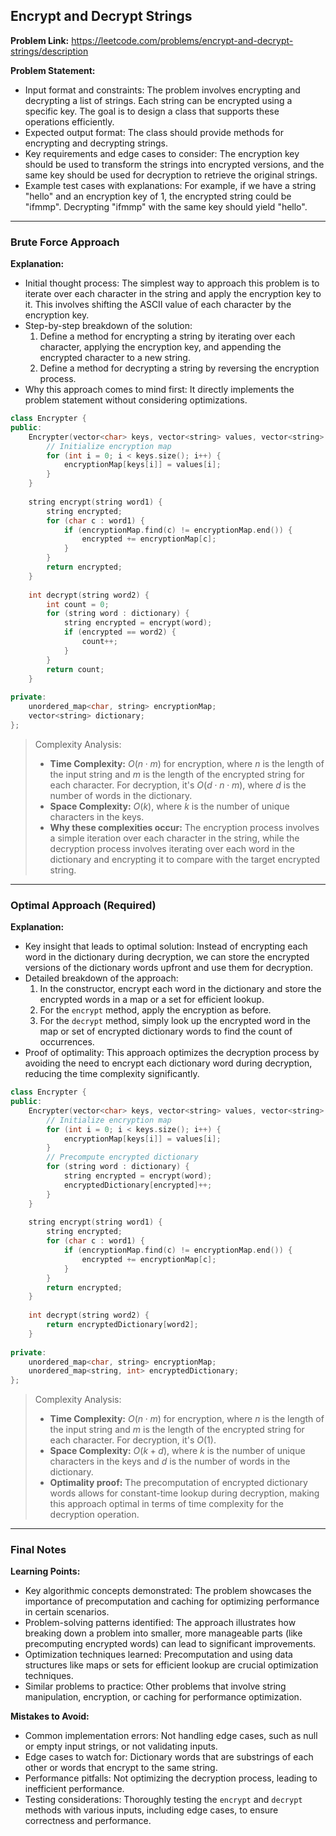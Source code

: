 ## Encrypt and Decrypt Strings
**Problem Link:** https://leetcode.com/problems/encrypt-and-decrypt-strings/description

**Problem Statement:**
- Input format and constraints: The problem involves encrypting and decrypting a list of strings. Each string can be encrypted using a specific key. The goal is to design a class that supports these operations efficiently.
- Expected output format: The class should provide methods for encrypting and decrypting strings.
- Key requirements and edge cases to consider: The encryption key should be used to transform the strings into encrypted versions, and the same key should be used for decryption to retrieve the original strings.
- Example test cases with explanations: For example, if we have a string "hello" and an encryption key of 1, the encrypted string could be "ifmmp". Decrypting "ifmmp" with the same key should yield "hello".

---

### Brute Force Approach

**Explanation:**
- Initial thought process: The simplest way to approach this problem is to iterate over each character in the string and apply the encryption key to it. This involves shifting the ASCII value of each character by the encryption key.
- Step-by-step breakdown of the solution:
  1. Define a method for encrypting a string by iterating over each character, applying the encryption key, and appending the encrypted character to a new string.
  2. Define a method for decrypting a string by reversing the encryption process.
- Why this approach comes to mind first: It directly implements the problem statement without considering optimizations.

```cpp
class Encrypter {
public:
    Encrypter(vector<char> keys, vector<string> values, vector<string> dictionary) {
        // Initialize encryption map
        for (int i = 0; i < keys.size(); i++) {
            encryptionMap[keys[i]] = values[i];
        }
    }
    
    string encrypt(string word1) {
        string encrypted;
        for (char c : word1) {
            if (encryptionMap.find(c) != encryptionMap.end()) {
                encrypted += encryptionMap[c];
            }
        }
        return encrypted;
    }
    
    int decrypt(string word2) {
        int count = 0;
        for (string word : dictionary) {
            string encrypted = encrypt(word);
            if (encrypted == word2) {
                count++;
            }
        }
        return count;
    }
    
private:
    unordered_map<char, string> encryptionMap;
    vector<string> dictionary;
};
```

> Complexity Analysis:
> - **Time Complexity:** $O(n \cdot m)$ for encryption, where $n$ is the length of the input string and $m$ is the length of the encrypted string for each character. For decryption, it's $O(d \cdot n \cdot m)$, where $d$ is the number of words in the dictionary.
> - **Space Complexity:** $O(k)$, where $k$ is the number of unique characters in the keys.
> - **Why these complexities occur:** The encryption process involves a simple iteration over each character in the string, while the decryption process involves iterating over each word in the dictionary and encrypting it to compare with the target encrypted string.

---

### Optimal Approach (Required)

**Explanation:**
- Key insight that leads to optimal solution: Instead of encrypting each word in the dictionary during decryption, we can store the encrypted versions of the dictionary words upfront and use them for decryption.
- Detailed breakdown of the approach:
  1. In the constructor, encrypt each word in the dictionary and store the encrypted words in a map or a set for efficient lookup.
  2. For the `encrypt` method, apply the encryption as before.
  3. For the `decrypt` method, simply look up the encrypted word in the map or set of encrypted dictionary words to find the count of occurrences.
- Proof of optimality: This approach optimizes the decryption process by avoiding the need to encrypt each dictionary word during decryption, reducing the time complexity significantly.

```cpp
class Encrypter {
public:
    Encrypter(vector<char> keys, vector<string> values, vector<string> dictionary) {
        // Initialize encryption map
        for (int i = 0; i < keys.size(); i++) {
            encryptionMap[keys[i]] = values[i];
        }
        // Precompute encrypted dictionary
        for (string word : dictionary) {
            string encrypted = encrypt(word);
            encryptedDictionary[encrypted]++;
        }
    }
    
    string encrypt(string word1) {
        string encrypted;
        for (char c : word1) {
            if (encryptionMap.find(c) != encryptionMap.end()) {
                encrypted += encryptionMap[c];
            }
        }
        return encrypted;
    }
    
    int decrypt(string word2) {
        return encryptedDictionary[word2];
    }
    
private:
    unordered_map<char, string> encryptionMap;
    unordered_map<string, int> encryptedDictionary;
};
```

> Complexity Analysis:
> - **Time Complexity:** $O(n \cdot m)$ for encryption, where $n$ is the length of the input string and $m$ is the length of the encrypted string for each character. For decryption, it's $O(1)$.
> - **Space Complexity:** $O(k + d)$, where $k$ is the number of unique characters in the keys and $d$ is the number of words in the dictionary.
> - **Optimality proof:** The precomputation of encrypted dictionary words allows for constant-time lookup during decryption, making this approach optimal in terms of time complexity for the decryption operation.

---

### Final Notes

**Learning Points:**
- Key algorithmic concepts demonstrated: The problem showcases the importance of precomputation and caching for optimizing performance in certain scenarios.
- Problem-solving patterns identified: The approach illustrates how breaking down a problem into smaller, more manageable parts (like precomputing encrypted words) can lead to significant improvements.
- Optimization techniques learned: Precomputation and using data structures like maps or sets for efficient lookup are crucial optimization techniques.
- Similar problems to practice: Other problems that involve string manipulation, encryption, or caching for performance optimization.

**Mistakes to Avoid:**
- Common implementation errors: Not handling edge cases, such as null or empty input strings, or not validating inputs.
- Edge cases to watch for: Dictionary words that are substrings of each other or words that encrypt to the same string.
- Performance pitfalls: Not optimizing the decryption process, leading to inefficient performance.
- Testing considerations: Thoroughly testing the `encrypt` and `decrypt` methods with various inputs, including edge cases, to ensure correctness and performance.